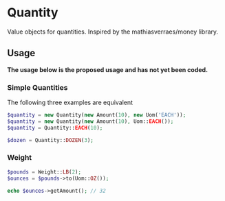 # Quantity

Value objects for quantities.  Inspired by the mathiasverraes/money library.

## Usage

**The usage below is the proposed usage and has not yet been coded.**

### Simple Quantities

The following three examples are equivalent

```php
$quantity = new Quantity(new Amount(10), new Uom('EACH'));
$quantity = new Quantity(new Amount(10), Uom::EACH());
$quantity = Quantity::EACH(10);
```

```php
$dozen = Quantity::DOZEN(3);
```

### Weight

```php
$pounds = Weight::LB(2);
$ounces = $pounds->to(Uom::OZ());

echo $ounces->getAmount(); // 32
```
